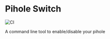 # Pihole Switch
![CI](https://github.com/devmatteini/pihole-switch/workflows/CI/badge.svg)

A command line tool to enable/disable your pihole